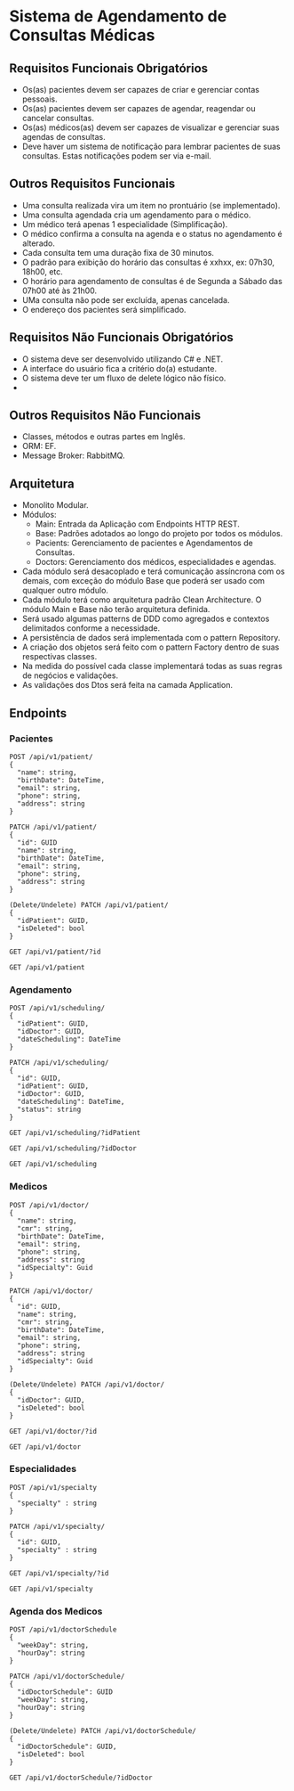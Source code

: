 # Sistema de Agendamento de Consultas Médicas #

## Requisitos Funcionais Obrigatórios ##

- Os(as) pacientes devem ser capazes de criar e gerenciar contas
pessoais.
- Os(as) pacientes devem ser capazes de agendar, reagendar ou cancelar
consultas.
- Os(as) médicos(as) devem ser capazes de visualizar e gerenciar suas
agendas de consultas.
- Deve haver um sistema de notificação para lembrar pacientes de suas
consultas. Estas notificações podem ser via e-mail.

## Outros Requisitos Funcionais ##

- Uma consulta realizada vira um item no prontuário (se implementado).
- Uma consulta agendada cria um agendamento para o médico.
- Um médico terá apenas 1 especialidade (Simplificação).
- O médico confirma a consulta na agenda e o status no agendamento é alterado.
- Cada consulta tem uma duração fixa de 30 minutos.
- O padrão para exibição do horário das consultas é xxhxx, ex: 07h30, 18h00, etc.
- O horário para agendamento de consultas é de Segunda a Sábado das 07h00 até às 21h00.
- UMa consulta não pode ser excluída, apenas cancelada.
- O endereço dos pacientes será simplificado.

## Requisitos Não Funcionais Obrigatórios ##

- O sistema deve ser desenvolvido utilizando C# e .NET.
- A interface do usuário fica a critério do(a) estudante.
- O sistema deve ter um fluxo de delete lógico não físico.
-
## Outros Requisitos Não Funcionais ##

- Classes, métodos e outras partes em Inglês.
- ORM: EF.
- Message Broker: RabbitMQ.

## Arquitetura ##

- Monolito Modular.
- Módulos:
  - Main: Entrada da Aplicação com Endpoints HTTP REST.
  - Base: Padrões adotados ao longo do projeto por todos os módulos.
  - Pacients: Gerenciamento de pacientes e Agendamentos de Consultas.
  - Doctors: Gerenciamento dos médicos, especialidades e agendas.
- Cada módulo será desacoplado e terá comunicação assíncrona com os demais, com exceção do módulo Base que poderá ser usado com qualquer outro módulo.
- Cada módulo terá como arquitetura padrão Clean Architecture. O módulo Main e Base não terão arquitetura definida.
- Será usado algumas patterns de DDD como agregados e contextos delimitados conforme a necessidade.
- A persistência de dados será implementada com o pattern Repository.
- A criação dos objetos será feito com o pattern Factory dentro de suas respectivas classes.
- Na medida do possível cada classe implementará todas as suas regras de negócios e validações.
- As validações dos Dtos será feita na camada Application.

## Endpoints ##

### Pacientes ###

```
POST /api/v1/patient/
{
  "name": string,
  "birthDate": DateTime,
  "email": string,
  "phone": string,
  "address": string
}
```
```
PATCH /api/v1/patient/
{
  "id": GUID
  "name": string,
  "birthDate": DateTime,
  "email": string,
  "phone": string,
  "address": string
}
```
```
(Delete/Undelete) PATCH /api/v1/patient/
{
  "idPatient": GUID,
  "isDeleted": bool
}
```
```
GET /api/v1/patient/?id
```
```
GET /api/v1/patient
```

### Agendamento ###

```
POST /api/v1/scheduling/
{
  "idPatient": GUID,
  "idDoctor": GUID,
  "dateScheduling": DateTime
}
```
```
PATCH /api/v1/scheduling/
{
  "id": GUID,
  "idPatient": GUID,
  "idDoctor": GUID,
  "dateScheduling": DateTime,
  "status": string
}
```
```
GET /api/v1/scheduling/?idPatient
```
```
GET /api/v1/scheduling/?idDoctor
```
```
GET /api/v1/scheduling
```

### Medicos ###

```
POST /api/v1/doctor/
{
  "name": string,
  "cmr": string,
  "birthDate": DateTime,
  "email": string,
  "phone": string,
  "address": string
  "idSpecialty": Guid
}
```
```
PATCH /api/v1/doctor/
{
  "id": GUID,
  "name": string,
  "cmr": string,
  "birthDate": DateTime,
  "email": string,
  "phone": string,
  "address": string
  "idSpecialty": Guid
}
```
```
(Delete/Undelete) PATCH /api/v1/doctor/
{
  "idDoctor": GUID,
  "isDeleted": bool
}
```
```
GET /api/v1/doctor/?id
```
```
GET /api/v1/doctor
```

### Especialidades ###
```
POST /api/v1/specialty
{
  "specialty" : string
}
```
```
PATCH /api/v1/specialty/
{
  "id": GUID,
  "specialty" : string
}
```
```
GET /api/v1/specialty/?id
```
```
GET /api/v1/specialty
```

### Agenda dos Medicos ###
```
POST /api/v1/doctorSchedule
{
  "weekDay": string,
  "hourDay": string
}
```
```
PATCH /api/v1/doctorSchedule/
{
  "idDoctorSchedule": GUID
  "weekDay": string,
  "hourDay": string
}
```
```
(Delete/Undelete) PATCH /api/v1/doctorSchedule/
{
  "idDoctorSchedule": GUID,
  "isDeleted": bool
}
```
```
GET /api/v1/doctorSchedule/?idDoctor
```